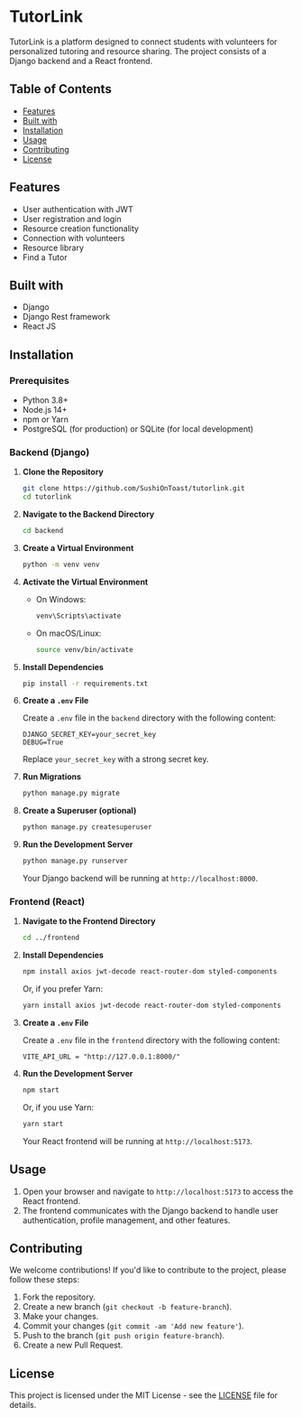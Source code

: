 # TutorLink

TutorLink is a platform designed to connect students with volunteers for personalized tutoring and resource sharing. The project consists of a Django backend and a React frontend.

## Table of Contents

- [Features](#features)
- [Built with](#builtwith)
- [Installation](#installation)
- [Usage](#usage)
- [Contributing](#contributing)
- [License](#license)

## Features

- User authentication with JWT
- User registration and login
- Resource creation functionality
- Connection with volunteers
- Resource library
- Find a Tutor

## Built with
- Django
- Django Rest framework
- React JS

## Installation

### Prerequisites

- Python 3.8+
- Node.js 14+
- npm or Yarn
- PostgreSQL (for production) or SQLite (for local development)

### Backend (Django)

1. **Clone the Repository**

   ```bash
   git clone https://github.com/SushiOnToast/tutorlink.git
   cd tutorlink
   ```

2. **Navigate to the Backend Directory**

   ```bash
   cd backend
   ```

3. **Create a Virtual Environment**

   ```bash
   python -m venv venv
   ```

4. **Activate the Virtual Environment**

   - On Windows:

     ```bash
     venv\Scripts\activate
     ```

   - On macOS/Linux:

     ```bash
     source venv/bin/activate
     ```

5. **Install Dependencies**

   ```bash
   pip install -r requirements.txt
   ```

6. **Create a `.env` File**

   Create a `.env` file in the `backend` directory with the following content:

   ```env
   DJANGO_SECRET_KEY=your_secret_key
   DEBUG=True
   ```

   Replace `your_secret_key` with a strong secret key.

7. **Run Migrations**

   ```bash
   python manage.py migrate
   ```

8. **Create a Superuser (optional)**

   ```bash
   python manage.py createsuperuser
   ```

9. **Run the Development Server**

   ```bash
   python manage.py runserver
   ```

   Your Django backend will be running at `http://localhost:8000`.

### Frontend (React)

1. **Navigate to the Frontend Directory**

   ```bash
   cd ../frontend
   ```

2. **Install Dependencies**

   ```bash
   npm install axios jwt-decode react-router-dom styled-components
   ```

   Or, if you prefer Yarn:

   ```bash
   yarn install axios jwt-decode react-router-dom styled-components
   ```

3. **Create a `.env` File**

   Create a `.env` file in the `frontend` directory with the following content:

   ```env
   VITE_API_URL = "http://127.0.0.1:8000/"
   ```

4. **Run the Development Server**

   ```bash
   npm start
   ```

   Or, if you use Yarn:

   ```bash
   yarn start
   ```

   Your React frontend will be running at `http://localhost:5173`.

## Usage

1. Open your browser and navigate to `http://localhost:5173` to access the React frontend.
2. The frontend communicates with the Django backend to handle user authentication, profile management, and other features.

## Contributing

We welcome contributions! If you'd like to contribute to the project, please follow these steps:

1. Fork the repository.
2. Create a new branch (`git checkout -b feature-branch`).
3. Make your changes.
4. Commit your changes (`git commit -am 'Add new feature'`).
5. Push to the branch (`git push origin feature-branch`).
6. Create a new Pull Request.

## License

This project is licensed under the MIT License - see the [LICENSE](LICENSE) file for details.


